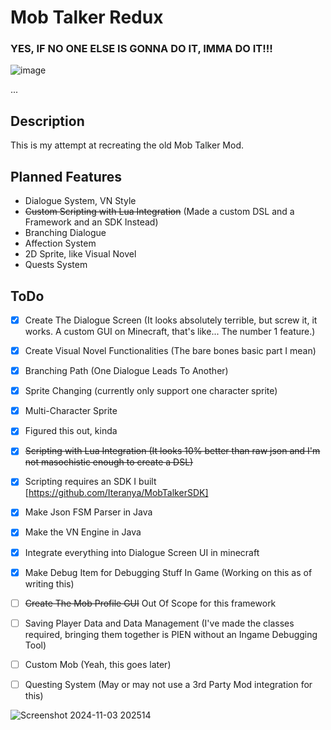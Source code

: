 # Mob Talker Redux

### YES, IF NO ONE ELSE IS GONNA DO IT, IMMA DO IT!!!

![image](https://github.com/user-attachments/assets/9cd9f9fa-f269-41c6-af07-11602cbcfa41)


...

## Description

This is my attempt at recreating the old Mob Talker Mod.


## Planned Features
- Dialogue System, VN Style
- ~~Custom Scripting with Lua Integration~~ (Made a custom DSL and a Framework and an SDK Instead)
- Branching Dialogue
- Affection System
- 2D Sprite, like Visual Novel
- Quests System

## ToDo
- [x] Create The Dialogue Screen (It looks absolutely terrible, but screw it, it works. A custom GUI on Minecraft, that's like... The number 1 feature.)
- [x] Create Visual Novel Functionalities (The bare bones basic part I mean)
 - [x] Branching Path (One Dialogue Leads To Another)
 - [x] Sprite Changing (currently only support one character sprite)
 - [x] Multi-Character Sprite 
 - [x] Figured this out, kinda
- [x] ~~Scripting with Lua Integration (It looks 10% better than raw json and I'm not masochistic enough to create a DSL)~~
- [x] Scripting requires an SDK I built [https://github.com/Iteranya/MobTalkerSDK]
- [x] Make Json FSM Parser in Java
- [x] Make the VN Engine in Java
- [x] Integrate everything into Dialogue Screen UI in minecraft
- [x] Make Debug Item for Debugging Stuff In Game (Working on this as of writing this)
- [ ] ~~Create The Mob Profile GUI~~ Out Of Scope for this framework
- [ ] Saving Player Data and Data Management (I've made the classes required, bringing them together  is PIEN without an Ingame Debugging Tool)
- [ ] Custom Mob (Yeah, this goes later)
- [ ] Questing System (May or may not use a 3rd Party Mod integration for this)


![Screenshot 2024-11-03 202514](https://github.com/user-attachments/assets/a98da30b-1944-41e8-b2c6-3f8184fed51e)

